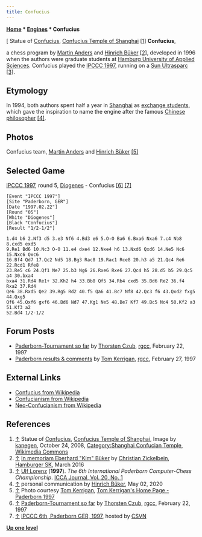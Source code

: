 ```yaml
---
title: Confucius
---
```

**[Home](Home "Home") * [Engines](Engines "Engines") * Confucius**

\[ Statue of [Confucius](https://en.wikipedia.org/wiki/Confucius), [Confucius Temple of Shanghai](https://en.wikipedia.org/wiki/Confucian_Temple_of_Shanghai) <a id="cite-note-1" href="#cite-ref-1">[1]</a>
**Confucius**,

a chess program by [Martin Anders](index.php?title=Martin_Anders&action=edit&redlink=1 "Martin Anders (page does not exist)") and [Hinrich Büker](index.php?title=Hinrich_B%C3%BCker&action=edit&redlink=1 "Hinrich Büker (page does not exist)") <a id="cite-note-2" href="#cite-ref-2">[2]</a>,
developed in 1996 when the authors were graduate students at [Hamburg University of Applied Sciences](https://en.wikipedia.org/wiki/Hamburg_University_of_Applied_Sciences).
Confucius played the [IPCCC 1997](IPCCC_1997 "IPCCC 1997"), running on a [Sun Ultrasparc](SPARC "SPARC") <a id="cite-note-3" href="#cite-ref-3">[3]</a>.

## Etymology

In 1994, both authors spent half a year in [Shanghai](https://en.wikipedia.org/wiki/Shanghai) as [exchange students](https://en.wikipedia.org/wiki/Student_exchange_program),
which gave the inspiration to name the engine after the famous [Chinese philosopher](https://en.wikipedia.org/wiki/Chinese_philosophy) <a id="cite-note-4" href="#cite-ref-4">[4]</a>.

## Photos

[](http://www.tckerrigan.com/Chess/Stobor/Paderborn/)
Confucius team, [Martin Anders](index.php?title=Martin_Anders&action=edit&redlink=1 "Martin Anders (page does not exist)") and [Hinrich Büker](index.php?title=Hinrich_B%C3%BCker&action=edit&redlink=1 "Hinrich Büker (page does not exist)") <a id="cite-note-5" href="#cite-ref-5">[5]</a>

## Selected Game

[IPCCC 1997](IPCCC_1997 "IPCCC 1997"), round 5, [Diogenes](Diogenes "Diogenes") - Confucius <a id="cite-note-6" href="#cite-ref-6">[6]</a>
<a id="cite-note-7" href="#cite-ref-7">[7]</a>

```
[Event "IPCCC 1997"]
[Site "Paderborn, GER"]
[Date "1997.02.22"]
[Round "05"]
[White "Diogenes"]
[Black "Confucius"]
[Result "1/2-1/2"]

1.d4 b6 2.Nf3 d5 3.e3 Nf6 4.Bd3 e6 5.O-O Ba6 6.Bxa6 Nxa6 7.c4 Nb8 8.cxd5 exd5 
9.Re1 Bd6 10.Nc3 O-O 11.e4 dxe4 12.Nxe4 h6 13.Nxd6 Qxd6 14.Ne5 Nc6 15.Nxc6 Qxc6 
16.Bf4 Qd7 17.Qc2 Nd5 18.Bg3 Rac8 19.Rac1 Rce8 20.h3 a5 21.Qc4 Re6 22.Rcd1 Rfe8 
23.Re5 c6 24.Qf1 Ne7 25.b3 Ng6 26.Rxe6 Rxe6 27.Qc4 h5 28.d5 b5 29.Qc5 a4 30.bxa4 
bxa4 31.Rd4 Re1+ 32.Kh2 h4 33.Bb8 Qf5 34.Rb4 cxd5 35.Bd6 Re2 36.f4 Rxa2 37.Rd4 
Qe6 38.Rxd5 Qe2 39.Rg5 Rd2 40.f5 Qa6 41.Bc7 Nf8 42.Qc3 f6 43.Qxd2 fxg5 44.Qxg5 
Qf6 45.Qxf6 gxf6 46.Bd6 Nd7 47.Kg1 Ne5 48.Be7 Kf7 49.Bc5 Nc4 50.Kf2 a3 51.Kf3 a2 
52.Bd4 1/2-1/2

```

## Forum Posts

- [Paderborn-Tournament so far](https://groups.google.com/d/msg/rec.games.chess.computer/Vc4ghn6rsqM/jCijF0IJj2wJ) by [Thorsten Czub](Thorsten_Czub "Thorsten Czub"), [rgcc](Computer_Chess_Forums "Computer Chess Forums"), February 22, 1997
- [Paderborn results & comments](https://groups.google.com/group/rec.games.chess.computer/browse_frm/thread/8a46e25ab19f8048) by [Tom Kerrigan](Tom_Kerrigan "Tom Kerrigan"), [rgcc](Computer_Chess_Forums "Computer Chess Forums"), February 27, 1997

## External Links

- [Confucius from Wikipedia](https://en.wikipedia.org/wiki/Confucius)
- [Confucianism from Wikipedia](https://en.wikipedia.org/wiki/Confucianism)
- [Neo-Confucianism from Wikipedia](https://en.wikipedia.org/wiki/Neo-Confucianism)

## References

1. <a id="cite-ref-1" href="#cite-note-1">↑</a> Statue of [Confucius](https://en.wikipedia.org/wiki/Confucius), [Confucius Temple of Shanghai](https://en.wikipedia.org/wiki/Confucian_Temple_of_Shanghai), Image by [kanegen](https://www.flickr.com/photos/kanegen/), October 24, 2008, [Category:Shanghai Confucian Temple](https://commons.wikimedia.org/wiki/Category:Shanghai_Confucian_Temple), [Wikimedia Commons](https://en.wikipedia.org/wiki/Wikimedia_Commons)
1. <a id="cite-ref-2" href="#cite-note-2">↑</a> [In memoriam Eberhard "Kim" Büker](https://www.hsk1830.de/pages/nachrufe/bueker/e_bueker.htm) by [Christian Zickelbein](https://de.wikipedia.org/wiki/Christian_Zickelbein), [Hamburger SK](https://de.wikipedia.org/wiki/Hamburger_SK), March 2016
1. <a id="cite-ref-3" href="#cite-note-3">↑</a> [Ulf Lorenz](Ulf_Lorenz "Ulf Lorenz") (**1997**). *The 6th International Paderborn Computer-Chess Championship*. [ICCA Journal, Vol. 20, No. 1](ICGA_Journal#20_1 "ICGA Journal")
1. <a id="cite-ref-4" href="#cite-note-4">↑</a> personal communication by [Hinrich Büker](index.php?title=Hinrich_B%C3%BCker&action=edit&redlink=1 "Hinrich Büker (page does not exist)"), May 02, 2020
1. <a id="cite-ref-5" href="#cite-note-5">↑</a> Photo courtesy [Tom Kerrigan](Tom_Kerrigan "Tom Kerrigan"), [Tom Kerrigan's Home Page - Paderborn 1997](http://www.tckerrigan.com/Chess/Stobor/Paderborn/)
1. <a id="cite-ref-6" href="#cite-note-6">↑</a> [Paderborn-Tournament so far](https://groups.google.com/d/msg/rec.games.chess.computer/Vc4ghn6rsqM/jCijF0IJj2wJ) by [Thorsten Czub](Thorsten_Czub "Thorsten Czub"), [rgcc](Computer_Chess_Forums "Computer Chess Forums"), February 22, 1997
1. <a id="cite-ref-7" href="#cite-note-7">↑</a>  [IPCCC 6th, Paderborn GER, 1997](https://www.csvn.nl/index.php/download/partijen/ipccc/106-ipccc-6th-paderborn-ger-1997), hosted by [CSVN](CSVN "CSVN")

**[Up one level](Engines "Engines")**

